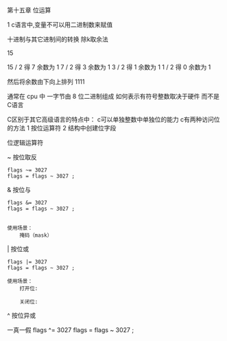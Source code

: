 第十五章  位运算


1 c语言中,变量不可以用二进制数来赋值

十进制与其它进制间的转换
除k取余法

15

15 / 2 得 7 余数为 1
7  / 2 得 3 余数为 1
3  / 2 得 1 余数为 1
1  / 2 得 0 余数为 1

然后将余数由下向上排列 1111


通常在 cpu 中 一字节由 8 位二进制组成
如何表示有符号整数取决于硬件 而不是C语言


C区别于其它高级语言的特点中：
    c可以单独整数中单独位的能力
    c有两种访问位的方法
        1 按位运算符
        2 结构中创建位字段


位逻辑运算符

~  按位取反

    flags ~= 3027
    flags = flags ~ 3027 ;

&  按位与

    flags &= 3027
    flags = flags ~ 3027 ;


    使用场景：
        掩码（mask）


|  按位或

    flags |= 3027
    flags = flags ~ 3027 ;

    使用场景：
        打开位:

        关闭位:


^  按位异或

   一真一假
    flags ^= 3027
    flags = flags ~ 3027 ;

